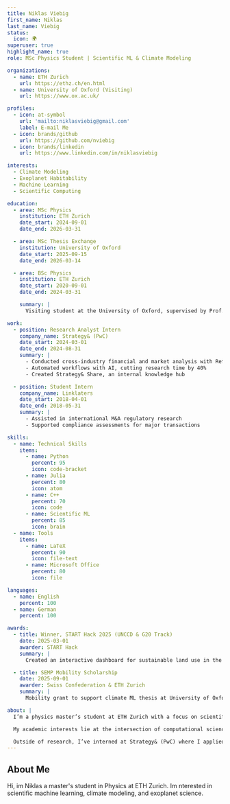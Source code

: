 ```yaml
---
title: Niklas Viebig
first_name: Niklas
last_name: Viebig
status:
  icon: 🌍
superuser: true
highlight_name: true
role: MSc Physics Student | Scientific ML & Climate Modeling

organizations:
  - name: ETH Zurich
    url: https://ethz.ch/en.html
  - name: University of Oxford (Visiting)
    url: https://www.ox.ac.uk/

profiles:
  - icon: at-symbol
    url: 'mailto:niklasviebig@gmail.com'
    label: E-mail Me
  - icon: brands/github
    url: https://github.com/nviebig
  - icon: brands/linkedin
    url: https://www.linkedin.com/in/niklasviebig

interests:
  - Climate Modeling
  - Exoplanet Habitability
  - Machine Learning
  - Scientific Computing

education:
  - area: MSc Physics
    institution: ETH Zurich
    date_start: 2024-09-01
    date_end: 2026-03-31

  - area: MSc Thesis Exchange
    institution: University of Oxford
    date_start: 2025-09-15
    date_end: 2026-03-14

  - area: BSc Physics
    institution: ETH Zurich
    date_start: 2020-09-01
    date_end: 2024-03-31

    summary: |
      Visiting student at the University of Oxford, supervised by Prof. Milan and ETH Prof. Siddhartha Mishra. Focus on differentiable climate simulation with SpeedyWeather.jl and Enzyme.

work:
  - position: Research Analyst Intern
    company_name: Strategy& (PwC)
    date_start: 2024-03-01
    date_end: 2024-08-31
    summary: |
      - Conducted cross-industry financial and market analysis with Refinitiv, Capital IQ, and PitchBook
      - Automated workflows with AI, cutting research time by 40%
      - Created Strategy& Share, an internal knowledge hub

  - position: Student Intern
    company_name: Linklaters
    date_start: 2018-04-01
    date_end: 2018-05-31
    summary: |
      - Assisted in international M&A regulatory research
      - Supported compliance assessments for major transactions

skills:
  - name: Technical Skills
    items:
      - name: Python
        percent: 95
        icon: code-bracket
      - name: Julia
        percent: 80
        icon: atom
      - name: C++
        percent: 70
        icon: code
      - name: Scientific ML
        percent: 85
        icon: brain
  - name: Tools
    items:
      - name: LaTeX
        percent: 90
        icon: file-text
      - name: Microsoft Office
        percent: 80
        icon: file

languages:
  - name: English
    percent: 100
  - name: German
    percent: 100

awards:
  - title: Winner, START Hack 2025 (UNCCD & G20 Track)
    date: 2025-03-01
    awarder: START Hack
    summary: |
      Created an interactive dashboard for sustainable land use in the Sahel. Integrated satellite and socio-environmental data for UNCCD/G20.

  - title: SEMP Mobility Scholarship
    date: 2025-09-01
    awarder: Swiss Confederation & ETH Zurich
    summary: |
      Mobility grant to support climate ML thesis at University of Oxford.

about: |
  I’m a physics master’s student at ETH Zurich with a focus on scientific machine learning, climate modeling, and exoplanetary habitability. For my thesis, I’ll be visiting the University of Oxford to work on differentiable climate simulations using SpeedyWeather.jl and Enzyme, co-supervised by Milan and Siddhartha Mishra.

  My academic interests lie at the intersection of computational science and planetary systems—modeling Earth's climate more efficiently and extending insights to extrasolar atmospheres.

  Outside of research, I’ve interned at Strategy& (PwC) where I applied AI to optimize research workflows, and at Linklaters in M&A compliance. I also enjoy hiking, competitive problem-solving, and exploring new domains at hackathons.
---
```


## About Me

Hi, im Niklas a master's student in Physics at ETH Zurich. Im nterested in scientific machine learning, climate modeling, and exoplanet science. 
